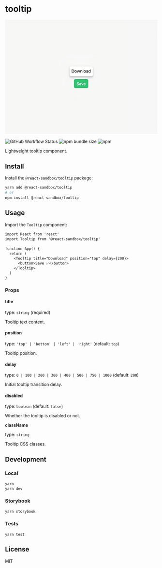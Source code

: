# tooltip

![Tooltip example](example.png)

![GitHub Workflow Status](https://img.shields.io/github/actions/workflow/status/react-sandbox/tooltip/node.js.yml)
![npm bundle size](https://img.shields.io/bundlephobia/minzip/@react-sandbox/tooltip)
![npm](https://img.shields.io/npm/dw/@react-sandbox/tooltip)

Lightweight tooltip component.

## Install

Install the `@react-sandbox/tooltip` package:

```bash
yarn add @react-sandbox/tooltip
# or
npm install @react-sandbox/tooltip
```

## Usage

Import the `Tooltip` component:

```tsx
import React from 'react'
import Tooltip from '@react-sandbox/tooltip'

function App() {
  return (
    <Tooltip title="Download" position="top" delay={200}>
      <button>Save ✅</button>
    </Tooltip>
  )
}
```

### Props

#### title

type: `string` (required)

Tooltip text content.

#### position

type: `'top' | 'bottom' | 'left' | 'right'` (default: `top`)

Tooltip position.

#### delay

type: `0 | 100 | 200 | 300 | 400 | 500 | 750 | 1000` (default: `200`)

Initial tooltip transition delay.

#### disabled

type: `boolean` (default: `false`)

Whether the tooltip is disabled or not.

**className**

type: `string`

Tooltip CSS classes.

## Development

### Local

```
yarn
yarn dev
```

### Storybook

```
yarn storybook
```

### Tests

```
yarn test
```

## License

MIT
